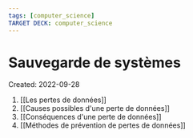 ```yaml
---
tags: [computer_science] 
TARGET DECK: computer_science
---
```

# Sauvegarde de systèmes
Created: 2022-09-28

1. [[Les pertes de données]]
2. [[Causes possibles d'une perte de données]]
3. [[Conséquences d'une perte de données]]
4. [[Méthodes de prévention de pertes de données]]